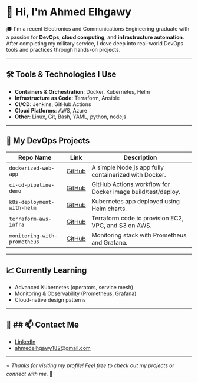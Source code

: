 # 👋 Hi, I'm Ahmed Elhgawy

🎓 I'm a recent Electronics and Communications Engineering graduate with a passion for **DevOps**, **cloud computing**, and **infrastructure automation**. After completing my military service, I dove deep into real-world DevOps tools and practices through hands-on projects.

---

## 🛠️ Tools & Technologies I Use
- **Containers & Orchestration**: Docker, Kubernetes, Helm  
- **Infrastructure as Code**: Terraform, Ansible  
- **CI/CD**: Jenkins, GitHub Actions  
- **Cloud Platforms**: AWS, Azure  
- **Other**: Linux, Git, Bash, YAML, python, nodejs

---

## 🚀 My DevOps Projects

| Repo Name                    | Link                                                                      | Description                                                 |
| ---------------------------- | ------------------------------------------------------------------------- | ----------------------------------------------------------- |
| `dockerized-web-app`         | [GitHub](https://github.com/Ahmed-Elhgawy/dockerized-web-app.git)         | A simple Node.js app fully containerized with Docker.       |
| `ci-cd-pipeline-demo`        | [GitHub](https://github.com/Ahmed-Elhgawy/ci-cd-pipeline-demo.git)        | GitHub Actions workflow for Docker image build/test/deploy. |
| `k8s-deployment-with-helm`   | [GitHub](https://github.com/Ahmed-Elhgawy/k8s-gitops-infrastructure.git)  | Kubernetes app deployed using Helm charts.                  |
| `terraform-aws-infra`        | [GitHub](https://github.com/Ahmed-Elhgawy/terraform-aws-infra.git)        | Terraform code to provision EC2, VPC, and S3 on AWS.        |
| `monitoring-with-prometheus` | [GitHub](https://github.com/Ahmed-Elhgawy/monitoring-with-prometheus.git) | Monitoring stack with Prometheus and Grafana.               |

---

## 📈 Currently Learning
- Advanced Kubernetes (operators, service mesh)
- Monitoring & Observability (Prometheus, Grafana)
- Cloud-native design patterns

---

## 🤝 ## 📫 Contact Me
- [LinkedIn](https://linkedin.com/in/ahmed-mahmoud-a16310268)
- ahmedelhgawy182@gmail.com
---

⭐️ *Thanks for visiting my profile! Feel free to check out my projects or connect with me.* 🙌
